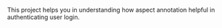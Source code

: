 This project helps you in understanding how aspect annotation helpful
in authenticating user login.
